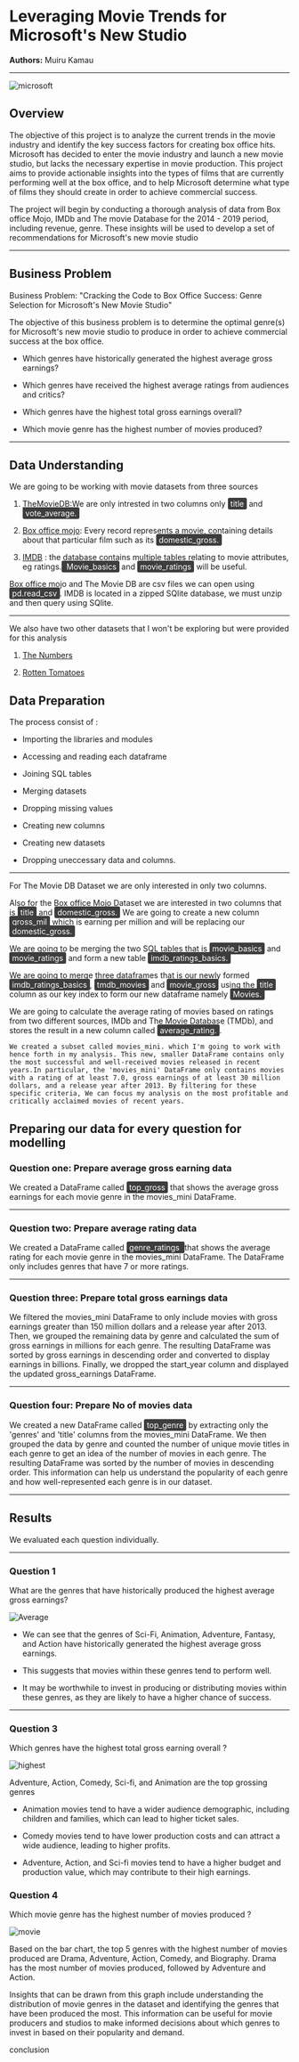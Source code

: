 # Leveraging Movie Trends for Microsoft's New Studio

**Authors:** Muiru Kamau

***

![microsoft](images/msft-microsoft-logo-2-3.webp)

## Overview

The objective of this project is to analyze the current trends in the movie industry and identify the key success factors for creating box office hits. Microsoft has decided to enter the movie industry and launch a new movie studio, but lacks the necessary expertise in movie production. This project aims to provide actionable insights into the types of films that are currently performing well at the box office, and to help Microsoft determine what type of films they should create in order to achieve commercial success.

The project will begin by conducting a thorough analysis of data from Box office Mojo, IMDb and The movie Database for the 2014 - 2019 period, including revenue, genre. These insights will be used to develop a set of recommendations for Microsoft's new movie studio

***

## Business Problem



Business Problem: "Cracking the Code to Box Office Success: Genre Selection for Microsoft's New Movie Studio"

The objective of this business problem is to determine the optimal genre(s) for Microsoft's new movie studio to produce in order to achieve commercial success at the box office.

* Which genres have historically generated the highest average gross earnings?

 * Which genres have received the highest average ratings from audiences and critics?

* Which genres have the highest total gross earnings overall?

* Which movie genre has the highest number of movies produced?

***


## Data Understanding

We are going to be working with movie datasets from three sources

1. [TheMovieDB](https://www.themoviedb.org/):We are only intrested in two columns only <span style="background-color: #3d3d3d; color: #ffffff; padding: 2px 5px; border-radius: 3px;">title</span> and <span style="background-color: #3d3d3d; color: #ffffff; padding: 2px 5px; border-radius: 3px;">vote_average.</span>


2. [Box office mojo](https://www.boxofficemojo.com/): Every record represents a movie, containing details about that particular film such as its <span style="background-color: #3d3d3d; color: #ffffff; padding: 2px 5px; border-radius: 3px;">domestic_gross.</span>


 3. [IMDB](https://www.imdb.com/) : the database contains multiple tables relating to movie attributes, eg ratings.<span style="background-color: #3d3d3d; color: #ffffff; padding: 2px 5px; border-radius: 3px;"> Movie_basics</span> and  <span style="background-color: #3d3d3d; color: #ffffff; padding: 2px 5px; border-radius: 3px;">movie_ratings</span> will be useful.

Box office mojo and The Movie DB are csv files we can open using <span style="background-color: #3d3d3d; color: #ffffff; padding: 2px 5px; border-radius: 3px;">pd.read_csv</span>. IMDB is located in a zipped SQlite database, we must unzip and then query using SQlite.

***

We also have two other datasets that I won't be exploring but were provided for this analysis
 
   1. [The Numbers](https://www.the-numbers.com/)

 2. [Rotten Tomatoes](https://www.rottentomatoes.com/)

## Data Preparation

The process consist of :

* Importing the libraries and modules

* Accessing and reading each dataframe

* Joining SQL tables

* Merging datasets

* Dropping missing values

* Creating new columns

* Creating new datasets

* Dropping uneccessary data and columns.

***

For The Movie DB Dataset we are only interested in only two columns.

Also for the Box office Mojo Dataset we are interested in two columns that is <span style="background-color: #3d3d3d; color: #ffffff; padding: 2px 5px; border-radius: 3px;">title</span> and <span style="background-color: #3d3d3d; color: #ffffff; padding: 2px 5px; border-radius: 3px;">domestic_gross.</span> We are going to create a new column <span style="background-color: #3d3d3d; color: #ffffff; padding: 2px 5px; border-radius: 3px;">gross_mil</span> which is earning per million and will be replacing our <span style="background-color: #3d3d3d; color: #ffffff; padding: 2px 5px; border-radius: 3px;">domestic_gross.</span>

We are going to be merging the two SQL tables that is <span style="background-color: #3d3d3d; color: #ffffff; padding: 2px 5px; border-radius: 3px;">movie_basics</span> and <span style="background-color: #3d3d3d; color: #ffffff; padding: 2px 5px; border-radius: 3px;">movie_ratings</span> and form a new table <span style="background-color: #3d3d3d; color: #ffffff; padding: 2px 5px; border-radius: 3px;">imdb_ratings_basics.</span>

We are going to merge three dataframes that is our newly formed <span style="background-color: #3d3d3d; color: #ffffff; padding: 2px 5px; border-radius: 3px;">imdb_ratings_basics</span>, <span style="background-color: #3d3d3d; color: #ffffff; padding: 2px 5px; border-radius: 3px;">tmdb_movies</span> and <span style="background-color: #3d3d3d; color: #ffffff; padding: 2px 5px; border-radius: 3px;">movie_gross</span> using the <span style="background-color: #3d3d3d; color: #ffffff; padding: 2px 5px; border-radius: 3px;">title</span> column as our key index to form our new dataframe namely <span style="background-color: #3d3d3d; color: #ffffff; padding: 2px 5px; border-radius: 3px;">Movies.</span>

We are going to calculate the average rating of movies based on ratings from two different sources, IMDb and The Movie Database (TMDb), and stores the result in a new column called <span style="background-color: #3d3d3d; color: #ffffff; padding: 2px 5px; border-radius: 3px;">average_rating.</span>.

`We created a subset called movies_mini. which I'm going to work with hence forth in my analysis. This new, smaller DataFrame contains only the most successful and well-received movies released in recent years.In particular, the 'movies_mini' DataFrame only contains movies with a rating of at least 7.0, gross earnings of at least 30 million dollars, and a release year after 2013. By filtering for these specific criteria, We can focus my analysis on the most profitable and critically acclaimed movies of recent years.`

## Preparing our data for every question for modelling

### Question one: Prepare average gross earning data


We created a DataFrame called <span style="background-color: #3d3d3d; color: #ffffff; padding: 2px 5px; border-radius: 3px;">top_gross</span> that shows the average gross earnings for each movie genre in the movies_mini DataFrame.

***
### Question two: Prepare average rating data


We created a DataFrame called <span style="background-color: #3d3d3d; color: #ffffff; padding: 2px 5px; border-radius: 3px;">genre_ratings </span> that shows the average rating for each movie genre in the movies_mini DataFrame. The DataFrame only includes genres that have 7 or more ratings.

***
### Question three: Prepare total gross earnings data

We filtered the movies_mini DataFrame to only include movies with gross earnings greater than 150 million dollars and a release year after 2013. Then, we grouped the remaining data by genre and calculated the sum of gross earnings in millions for each genre. The resulting DataFrame was sorted by gross earnings in descending order and converted to display earnings in billions. Finally, we dropped the start_year column and displayed the updated gross_earnings DataFrame.

***
### Question four: Prepare No of movies data

We created a new DataFrame called <span style="background-color: #3d3d3d; color: #ffffff; padding: 2px 5px; border-radius: 3px;"> top_genre</span> by extracting only the 'genres' and 'title' columns from the movies_mini DataFrame. We then grouped the data by genre and counted the number of unique movie titles in each genre to get an idea of the number of movies in each genre. The resulting DataFrame was sorted by the number of movies in descending order. This information can help us understand the popularity of each genre and how well-represented each genre is in our dataset.


***

## Results

We evaluated each question individually.

***

### Question 1

What are the genres that have historically produced the highest average gross earnings? 

![Average](images/Average_Gross_Earnings_per_Genre.png)


 * We can see that the genres of Sci-Fi, Animation, Adventure, Fantasy, and Action have historically generated the highest average gross earnings. 
 
 * This suggests that movies within these genres tend to perform well. 
 
 *  It may be worthwhile to invest in producing or distributing movies within these genres, as they are likely to have a higher chance of success.

 ***

### Question 3

Which genres have the highest total gross earning overall ?

![highest](images/Total_Gross_Earnings_per_Genre.png)

Adventure, Action, Comedy, Sci-fi, and Animation are the top grossing genres

* Animation movies tend to have a wider audience demographic, including children and families, which can lead to higher ticket sales.

* Comedy movies tend to have lower production costs and can attract a wide audience, leading to higher profits.

* Adventure, Action, and Sci-fi movies tend to have a higher budget and production value, which may contribute to their high earnings.

### Question 4

Which movie genre has the highest number of movies produced ?

![movie](images/No%20_of_Movies_per_Genre.png)

Based on the bar chart, the top 5 genres with the highest number of movies produced are Drama, Adventure, Action, Comedy, and Biography. Drama has the most number of movies produced, followed by Adventure and Action.

Insights that can be drawn from this graph include understanding the distribution of movie genres in the dataset and identifying the genres that have been produced the most. This information can be useful for movie producers and studios to make informed decisions about which genres to invest in based on their popularity and demand.

conclusion